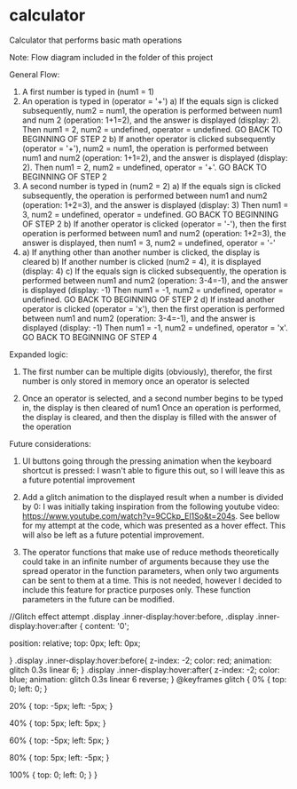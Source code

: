 # calculator
Calculator that performs basic math operations

Note: Flow diagram included in the folder of this project 

General Flow:

1.	A first number is typed in (num1 = 1) 
2.	An operation is typed in (operator = '+')
a)	If the equals sign is clicked subsequently, num2 = num1, the operation is performed between num1 and num 2 (operation: 1+1=2), and the answer is displayed (display: 2). Then num1 = 2, num2 = undefined, operator = undefined. GO BACK TO BEGINNING OF STEP 2
b) If another operator is clicked subsequently (operator = '+'), num2 = num1, the operation is performed between num1 and num2 (operation: 1+1=2), and the answer is displayed (display: 2). Then num1 = 2, num2 = undefined, operator = '+'. GO BACK TO BEGINNING OF STEP 2
3.	A second number is typed in (num2 = 2)
a)	If the equals sign is clicked subsequently, the operation is performed between num1 and num2 (operation: 1+2=3), and the answer is displayed (display: 3) Then num1 = 3, num2 = undefined, operator = undefined. GO BACK TO BEGINNING OF STEP 2 
b)	If another operator is clicked (operator = '-'), then the first operation is performed between num1 and num2 (operation: 1+2=3), the answer is displayed, then num1 = 3, num2 = undefined, operator = '-'
4. a) If anything other than another number is clicked, the display is cleared
b) If another number is clicked (num2 = 4), it is displayed (display: 4)
c) If the equals sign is clicked subsequently, the operation is performed between num1 and num2 (operation: 3-4=-1), and the answer is displayed (display: -1) Then num1 = -1, num2 = undefined, operator = undefined. GO BACK TO BEGINNING OF STEP 2 
d) If instead another operator is clicked (operator = 'x'), then the first operation is performed between num1 and num2 (operation: 3-4=-1), and the answer is displayed (display: -1) Then num1 = -1, num2 = undefined, operator = 'x'. GO BACK TO BEGINNING OF STEP 4

Expanded logic:

1. The first number can be multiple digits (obviously), therefor, the first number is only stored in memory once an operator is selected

2. Once an operator is selected, and a second number begins to be typed in, the display is then cleared of num1
Once an operation is performed, the display is cleared, and then the display is filled with the answer of the operation

Future considerations:

1. UI buttons going through the pressing animation when the keyboard shortcut is pressed: 
    I wasn't able to figure this out,
    so I will leave this as a future potential improvement

2. Add a glitch animation to the displayed result when a number is divided by 0: I was initially taking inspiration from the following youtube video: https://www.youtube.com/watch?v=9CCkp_El1So&t=204s. See bellow for my attempt at the code, which was presented as a hover effect. This will also be left as a future potential improvement.

3. The operator functions that make use of reduce methods theoretically could take in an infinite number of arguments because they use the spread operator in the function parameters, when only two arguments can be sent to them at a time. This is not needed, however I decided to include this feature for practice purposes only. These function parameters in the future can be modified.

//Glitch effect attempt
.display .inner-display:hover:before,
.display .inner-display:hover:after {
  content: '0';
  
  position: relative;
  top: 0px;
  left: 0px;
  
}
.display .inner-display:hover:before{
  z-index: -2;
  color: red;
  animation: glitch 0.3s linear 6;
}
.display .inner-display:hover:after{
  z-index: -2;
  color: blue;
  animation: glitch 0.3s linear 6 reverse;
}
@keyframes glitch {
  0% {
    top: 0; 
    left: 0;
  }
  
  20% {
    top: -5px; 
    left: -5px;
  }

  40% {
    top: 5px; 
    left: 5px;
  }

  60% {
    top: -5px; 
    left: 5px;
  }

  80% {
    top: 5px; 
    left: -5px;
  }

  100% {
    top: 0; 
    left: 0;
  }
}

